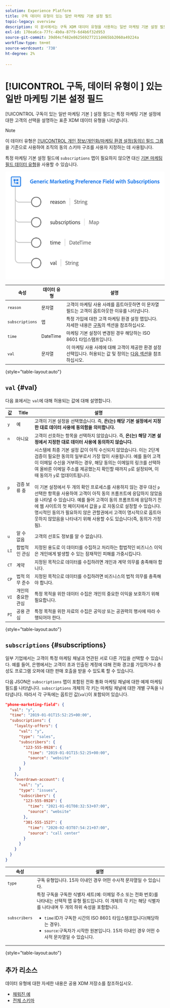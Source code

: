 ```yaml
---
solution: Experience Platform
title: 구독 데이터 유형이 있는 일반 마케팅 기본 설정 필드
topic-legacy: overview
description: 이 문서에서는 구독 XDM 데이터 유형을 사용하는 일반 마케팅 기본 설정 필드에 대한 개요를 제공합니다.
exl-id: 170ea6ca-77fc-4b0a-87f9-6d4b6f32d953
source-git-commit: 39d04cf482e862569277211d465bb2060a49224a
workflow-type: tm+mt
source-wordcount: '738'
ht-degree: 2%

---
```


# [!UICONTROL 구독, 데이터 유형이 ] 있는 일반 마케팅 기본 설정 필드

[!UICONTROL 구독이 있는 일반 마케팅 기본 ] 설정 필드는 특정 마케팅 기본 설정에 대한 고객의 선택을 설명하는 표준 XDM 데이터 유형을 나타냅니다.

>[!NOTE]
>
>이 데이터 유형은 [[!UICONTROL 개인 정보/개인화/마케팅 환경 설정(동의)] 필드 그룹](../field-groups/profile/consents.md)을 기준으로 사용하여 조직의 동의 스키마 구조를 사용자 지정하는 데 사용됩니다.
>
>특정 마케팅 기본 설정 필드에 `subscriptions` 맵이 필요하지 않으면 대신 [기본 마케팅 필드 데이터 유형](./marketing-field.md)을 사용할 수 있습니다.

![](../images/data-types/marketing-field-subscriptions.png)

| 속성 | 데이터 유형 | 설명 |
| --- | --- | --- |
| `reason` | 문자열 | 고객이 마케팅 사용 사례를 옵트아웃하면 이 문자열 필드는 고객이 옵트아웃한 이유를 나타냅니다. |
| `subscriptions` | 맵 | 특정 가입에 대한 고객 마케팅 환경 설정 맵입니다. 자세한 내용은 [구독](#subscriptions)의 섹션을 참조하십시오. |
| `time` | DateTime | 마케팅 기본 설정이 변경된 경우 해당하는 ISO 8601 타임스탬프입니다. |
| `val` | 문자열 | 이 마케팅 사용 사례에 대해 고객이 제공한 환경 설정 선택입니다. 허용되는 값 및 정의는 [다음 섹션](#val)을 참조하십시오. |

{style=&quot;table-layout:auto&quot;}

## `val` {#val}

다음 표에서는 `val`에 대해 허용되는 값에 대해 설명합니다.

| 값 | Title | 설명 |
| --- | --- | --- |
| `y` | 예 | 고객이 기본 설정을 선택했습니다. 즉, **은(는) 해당 기본 설정에서 지정한 대로 데이터 사용에 동의함을 의미합니다.** |
| `n` | 아니요 | 고객이 선호하는 항목을 선택하지 않았습니다. 즉, **은(는) 해당 기본 설정에서 지정한 대로 데이터 사용에 동의하지 않습니다.** |
| `p` | 검증 보류 중 | 시스템에 최종 기본 설정 값이 아직 수신되지 않았습니다. 이는 2단계 검증이 필요한 동의의 일부로서 가장 많이 사용됩니다. 예를 들어 고객이 이메일 수신을 거부하는 경우, 해당 동의는 이메일의 링크를 선택하여 올바른 이메일 주소를 제공했는지 확인할 때까지 `p`로 설정되며, 이때 동의가 `y`로 업데이트됩니다.<br><br>이 기본 설정에서 두 개의 확인 프로세스를 사용하지 않는 경우 대신  `p` 선택한 항목을 사용하여 고객이 아직 동의 프롬프트에 응답하지 않았음을 나타낼 수 있습니다. 예를 들어 고객이 동의 프롬프트에 응답하기 전에 웹 사이트의 첫 페이지에서 값을 `p` 로 자동으로 설정할 수 있습니다. 명시적인 동의가 필요하지 않은 관할권에서 고객이 명시적으로 옵트아웃하지 않았음을 나타내기 위해 사용할 수도 있습니다(즉, 동의가 가정됨). |
| `u` | 알 수 없음 | 고객의 선호도 정보를 알 수 없습니다. |
| `LI` | 합법적인 관심 | 지정된 용도로 이 데이터를 수집하고 처리하는 합법적인 비즈니스 이익은 개인에게 발생할 수 있는 잠재적인 피해를 가중시킵니다. |
| `CT` | 계약 | 지정된 목적으로 데이터를 수집하려면 개인과 계약 의무를 충족해야 합니다. |
| `CP` | 법적 의무 준수 | 지정된 목적으로 데이터를 수집하려면 비즈니스의 법적 의무를 충족해야 합니다. |
| `VI` | 개인의 중요한 관심 | 특정 목적을 위한 데이터 수집은 개인의 중요한 이익을 보호하기 위해 필요합니다. |
| `PI` | 공용 관심 | 특정 목적을 위한 자료의 수집은 공익상 또는 공권력의 행사에 따라 수행되어야 한다. |

{style=&quot;table-layout:auto&quot;}

## `subscriptions` {#subscriptions}

일부 기업에서는 고객이 특정 마케팅 채널과 연관된 서로 다른 가입을 선택할 수 있습니다. 예를 들어, 은행에서는 고객이 초과 인출된 계정에 대해 전화 경고를 가입하거나 충성도 프로그램 오퍼에 대한 판매 호출을 받을 수 있도록 할 수 있습니다.

다음 JSON은 `subscriptions` 맵이 포함된 전화 통화 마케팅 채널에 대한 예제 마케팅 필드를 나타냅니다. `subscriptions` 개체의 각 키는 마케팅 채널에 대한 개별 구독을 나타냅니다. 따라서 각 구독에는 옵트인 값(`val`)이 포함되어 있습니다.

```json
"phone-marketing-field": {
  "val": "y",
  "time": "2019-01-01T15:52:25+00:00",
  "subscriptions": {
    "loyalty-offers": {
      "val": "y",
      "type": "sales",
      "subscribers": {
        "123-555-0928": {
          "time": "2019-01-01T15:52:25+00:00",
          "source": "website"
        }
      }
    },
    "overdrawn-account": {
      "val": "y",
      "type": "issues",
      "subscribers": {
        "123-555-0928": {
          "time": "2021-01-01T08:32:53+07:00",
          "source": "website"
        },
        "301-555-1527": {
          "time": "2020-02-03T07:54:21+07:00",
          "source": "call center"
        }
      }
    }
  }
}
```

| 속성 | 설명 |
| --- | --- |
| `type` | 구독 유형입니다. 15자 이내인 경우 어떤 수사적 문자열일 수 있습니다. |
| `subscribers` | 특정 구독을 구독한 식별자 세트(예: 이메일 주소 또는 전화 번호)를 나타내는 선택적 맵 유형 필드입니다. 이 개체의 각 키는 해당 식별자를 나타내며 두 개의 하위 속성을 포함합니다. <ul><li>`time`:ID가 구독한 시간의 ISO 8601 타임스탬프입니다(해당하는 경우).</li><li>`source`:구독자가 시작한 원본입니다. 15자 이내인 경우 어떤 수사적 문자열일 수 있습니다.</li></ul> |

{style=&quot;table-layout:auto&quot;}

## 추가 리소스

데이터 유형에 대한 자세한 내용은 공용 XDM 저장소를 참조하십시오.

* [채워진 예](https://github.com/adobe/xdm/blob/master/components/datatypes/consent/marketing-field-basic.example.1.json)
* [전체 스키마](https://github.com/adobe/xdm/blob/master/components/datatypes/consent/marketing-field-basic.schema.json)
